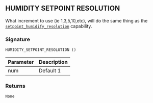 ## HUMIDITY SETPOINT RESOLUTION

What increment to use (ie 1,3,5,10,etc), will do the same thing as the [`setpoint_humidify_resolution`][1] capability.


### Signature

`HUMIDITY_SETPOINT_RESOLUTION ()` 


| Parameter | Description |
| --- | --- |
| num | Default 1 |


### Returns

`None`


[1]:	https://control4.github.io/docs-driverworks-proxyprotocol/#thermostat-capabilities